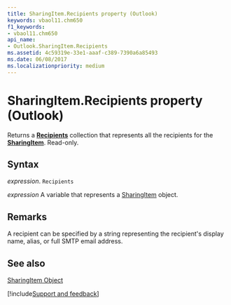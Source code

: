 ```yaml
---
title: SharingItem.Recipients property (Outlook)
keywords: vbaol11.chm650
f1_keywords:
- vbaol11.chm650
api_name:
- Outlook.SharingItem.Recipients
ms.assetid: 4c59319e-33e1-aaaf-c389-7390a6a85493
ms.date: 06/08/2017
ms.localizationpriority: medium
---
```



# SharingItem.Recipients property (Outlook)

Returns a **[Recipients](Outlook.Recipients.md)** collection that represents all the recipients for the **[SharingItem](Outlook.SharingItem.md)**. Read-only.


## Syntax

_expression_. `Recipients`

_expression_ A variable that represents a [SharingItem](Outlook.SharingItem.md) object.


## Remarks

A recipient can be specified by a string representing the recipient's display name, alias, or full SMTP email address.


## See also


[SharingItem Object](Outlook.SharingItem.md)

[!include[Support and feedback](~/includes/feedback-boilerplate.md)]